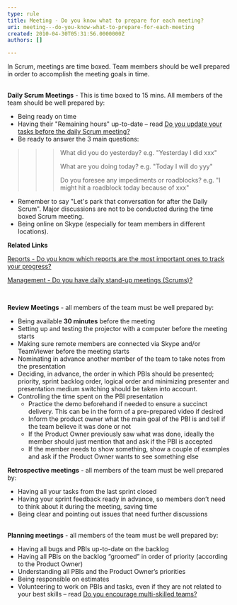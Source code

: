 ```yaml
---
type: rule
title: Meeting - Do you know what to prepare for each meeting?
uri: meeting---do-you-know-what-to-prepare-for-each-meeting
created: 2010-04-30T05:31:56.0000000Z
authors: []

---
```




<span class='intro'> In Scrum, meetings are time boxed. Team members should be well prepared in order to&#160;accomplish the meeting goals in time.&#160;<br><br> </span>

<p>
   <strong>Daily Scrum Meetings</strong> - This is time boxed to 15 mins. All members of the team&#160;should be well prepared by&#58;</p><ul><li>Being&#160;ready on&#160;time </li><li>Having their &quot;Remaining hours&quot; up-to-date – read 
      <a href="/Pages/DailyScrumUpdateTasks.aspx" shape="rect">Do you update your tasks before the daily Scrum meeting?</a> </li><li>Be ready to answer&#160;the 3 main questions&#58;</li></ul><blockquote dir="ltr" style="margin-right&#58;0px;"><blockquote dir="ltr" style="margin-right&#58;0px;"><blockquote dir="ltr" style="margin-right&#58;0px;"><p>What did you do yesterday?&#160;e.g. &quot;Yesterday I did xxx&quot;</p><p>What&#160;are you&#160;doing today?&#160;e.g.&#160;&quot;Today I will do&#160;yyy&quot;&#160;</p><p>Do you foresee​&#160;any&#160;impediments or roadblocks?&#160;e.g. &quot;I might hit a roadblock today because of xxx&quot;</p></blockquote></blockquote></blockquote><ul><li>Remember to say &quot;Let's park&#160;that conversation for after the Daily Scrum&quot;.&#160;Major discussions are not to be conducted during the time boxed Scrum meeting.</li><li>Being online on Skype (especially for team members in different locations).&#160;</li></ul><p>
   <strong>Related Links</strong></p><p>
   <a href="/Pages/TrackProgress.aspx">Reports - Do you know which reports are the most important ones to track your progress? </a></p><p>
   <a href="/_layouts/15/FIXUPREDIRECT.ASPX?WebId=3dfc0e07-e23a-4cbb-aac2-e778b71166a2&amp;TermSetId=07da3ddf-0924-4cd2-a6d4-a4809ae20160&amp;TermId=731a3f5d-a266-4944-876c-a45afa82832f">Management - Do you have daily stand-up meetings (Scrums)? </a></p><p>&#160;</p><p>
   <strong>Review Meetings</strong> - all members of the team must be well prepared by&#58;</p><ul><li>Being available 
      <strong>30 minutes</strong> before the meeting </li><li>Setting up and testing the projector with&#160;a computer before the meeting starts </li><li>Making sure remote members are connected via Skype and/or TeamViewer before the meeting starts </li><li>Nominating in advance another member of the team to take notes from the presentation </li><li>Deciding, in advance, the order in which PBIs&#160;should be presented; priority, sprint backlog order, logical order and minimizing presenter and presentation medium switching should be taken into account. </li><li>Controlling the time spent on the PBI&#160;presentation 
      <ul><li>Practice the demo beforehand if needed to ensure a succinct delivery.&#160;<span style="background-color&#58;initial;">This can be in the form of a pre-prepared video if desired</span><span style="background-color&#58;initial;">​</span></li><li>Inform the product owner what the main goal of the PBI is and t<span style="background-color&#58;initial;">ell if the team believe it was done or not</span></li><li>If the Product Owner previously saw what was done, ideally the member should just mention that and ask if the PBI&#160;is accepted </li><li>If the member needs to show something, show a couple of examples and ask if the Product Owner wants to see something else</li></ul></li></ul><p>
   <strong>Retrospective meetings</strong> - all members of the team must be well prepared by&#58;</p><ul><li>Having all your tasks from the last sprint closed </li><li>Having your sprint feedback ready in advance, so members don’t need to think about it during the meeting, saving time </li><li>Being clear and pointing out issues that need further discussions </li></ul><p>
   <strong>
      <br>Planning meetings</strong> - all members of the team must be well prepared by&#58;</p><ul><li>Having all bugs and&#160;PBIs&#160;up-to-date on the backlog </li><li>Having all PBIs&#160;on the backlog “groomed” in order of priority (according to the Product Owner)​</li><li>Understanding all PBIs&#160;and the&#160;Product Owner’s priorities </li><li>Being responsible on estimates </li><li>Volunteering to work on&#160;PBIs&#160;and tasks, even if they are not related to your best skills – read 
      <a href="/Pages/BeingMultiSkilled.aspx" shape="rect">Do you encourage multi-skilled teams?</a> &#160; </li></ul>​


